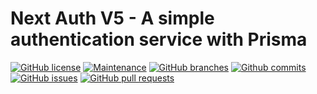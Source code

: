 <a name="readme-top"></a>

# Next Auth V5 - A simple authentication service with Prisma

[![GitHub license](https://flat.badgen.net/github/license/frantanius/next-auth-v5?icon=github&color=black&scale=1.01)](https://github.com/frantanius/next-auth-v5/blob/master/LICENSE.txt "GitHub license")
[![Maintenance](https://flat.badgen.net/static/Maintained/yes?icon=github&color=black&scale=1.01)](https://github.com/frantanius/next-auth-v5/commits/master "Maintenance")
[![GitHub branches](https://flat.badgen.net/github/branches/frantanius/next-auth-v5?icon=github&color=black&scale=1.01)](https://github.com/frantanius/next-auth-v5/branches "GitHub branches")
[![Github commits](https://flat.badgen.net/github/commits/frantanius/next-auth-v5?icon=github&color=black&scale=1.01)](https://github.com/frantanius/next-auth-v5/commits "Github commits")
[![GitHub issues](https://flat.badgen.net/github/issues/frantanius/next-auth-v5?icon=github&color=black&scale=1.01)](https://github.com/frantanius/next-auth-v5/issues "GitHub issues")
[![GitHub pull requests](https://flat.badgen.net/github/prs/frantanius/next-auth-v5?icon=github&color=black&scale=1.01)](https://github.com/frantanius/next-auth-v5/pulls "GitHub pull requests")

<!-- Table of Contents -->
